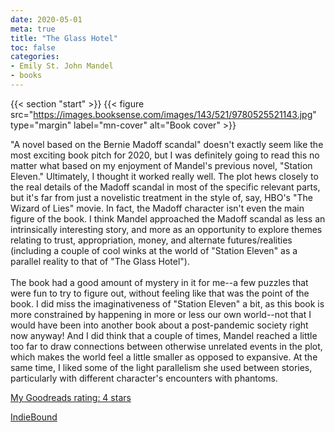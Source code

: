 ```yaml
---
date: 2020-05-01
meta: true
title: "The Glass Hotel"
toc: false
categories:
- Emily St. John Mandel
- books
---
```


{{< section "start" >}}
{{< figure src="https://images.booksense.com/images/143/521/9780525521143.jpg" type="margin" label="mn-cover" alt="Book cover" >}}

"A novel based on the Bernie Madoff scandal" doesn't exactly seem like the most exciting book pitch for 2020, but I was definitely going to read this no matter what based on my enjoyment of Mandel's previous novel, "Station Eleven." Ultimately, I thought it worked really well. The plot hews closely to the real details of the Madoff scandal in most of the specific relevant parts, but it's far from just a novelistic treatment in the style of, say, HBO's "The Wizard of Lies" movie. In fact, the Madoff character isn't even the main figure of the book. I think Mandel approached the Madoff scandal as less an intrinsically interesting story, and more as an opportunity to explore themes relating to trust, appropriation, money, and alternate futures/realities (including a couple of cool winks at the world of "Station Eleven" as a parallel reality to that of "The Glass Hotel"). <br /><br />The book had a good amount of mystery in it for me--a few puzzles that were fun to try to figure out, without feeling like that was the point of the book. I did miss the imaginativeness of "Station Eleven" a bit, as this book is more constrained by happening in more or less our own world--not that I would have been into another book about a post-pandemic society right now anyway! And I did think that a couple of times, Mandel reached a little too far to draw connections between otherwise unrelated events in the plot, which makes the world feel a little smaller as opposed to expansive. At the same time, I liked some of the light parallelism she used between stories, particularly with different character's encounters with phantoms.

[My Goodreads rating: 4 stars](https://www.goodreads.com/review/show/3303463286)  

[IndieBound](https://www.indiebound.org/book/9780525521143)
